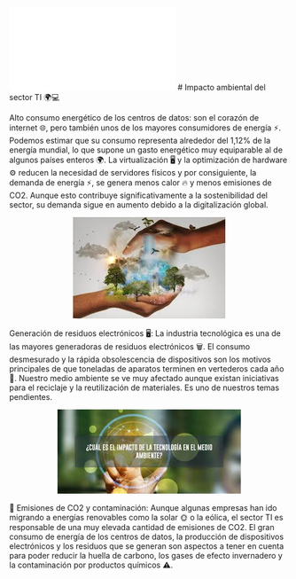 ![1.1.](README.md) # Impacto ambiental del sector TI 🌍💻


Alto consumo energético de los centros de datos: son el corazón de internet 🌐, pero también unos de los mayores consumidores de energía ⚡. Podemos estimar que su consumo representa alrededor del 1,12% de la energía mundial, lo que supone un gasto energético muy equiparable al de algunos países enteros 🌍. La virtualización 🖥️ y la optimización de hardware ⚙️ reducen la necesidad de servidores físicos y por consiguiente, la demanda de energía ⚡, se genera menos calor 🔥 y menos emisiones de CO2. Aunque esto contribuye significativamente a la sostenibilidad del sector, su demanda sigue en aumento debido a la digitalización global. 

<p align="center">
  <img src="/img/impacto.jpeg" alt="![impacto](/img/impacto.jpeg)" />
</p>  

Generación de residuos electrónicos 🖥️: La industria tecnológica es una de las mayores generadoras de residuos electrónicos 🗑️. El consumo desmesurado y la rápida obsolescencia de dispositivos son los motivos principales de que toneladas de aparatos terminen en vertederos cada año 🚯. Nuestro medio ambiente se ve muy afectado aunque existan iniciativas para el reciclaje y la reutilización de materiales. Es uno de nuestros temas pendientes.

<p align="center">
  <img src="/img/impacto1.jpeg" alt="![impacto1](/img/impacto1.jpeg)" />
</p> 

🌱 Emisiones de CO2 y contaminación: Aunque algunas empresas han ido migrando a energías renovables como la solar 🌞 o la eólica, el sector TI es responsable de una muy elevada cantidad de emisiones de CO2. El gran consumo de energía de los centros de datos, la producción de dispositivos electrónicos y los residuos que se generan son aspectos a tener en cuenta para poder reducir la huella de carbono, los gases de efecto invernadero y la contaminación por productos químicos ⚠️.
